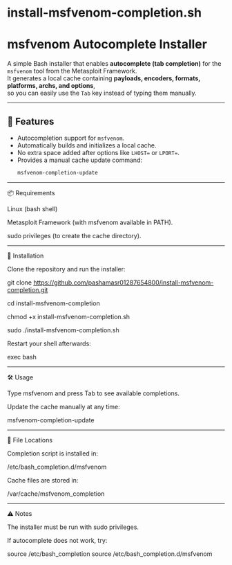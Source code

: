# install-msfvenom-completion.sh

# msfvenom Autocomplete Installer

A simple Bash installer that enables **autocomplete (tab completion)** for the `msfvenom` tool from the Metasploit Framework.  
It generates a local cache containing **payloads, encoders, formats, platforms, archs, and options**,  
so you can easily use the `Tab` key instead of typing them manually.

---

## 🚀 Features
- Autocompletion support for `msfvenom`.
- Automatically builds and initializes a local cache.
- No extra space added after options like `LHOST=` or `LPORT=`.
- Provides a manual cache update command:
  ```bash
  msfvenom-completion-update


---

📦 Requirements

Linux (bash shell)

Metasploit Framework (with msfvenom available in PATH).

sudo privileges (to create the cache directory).



---

🔧 Installation

Clone the repository and run the installer:

git clone https://github.com/pashamasr01287654800/install-msfvenom-completion.git

cd install-msfvenom-completion

chmod +x install-msfvenom-completion.sh

sudo ./install-msfvenom-completion.sh

Restart your shell afterwards:

exec bash


---

🛠️ Usage

Type msfvenom and press Tab to see available completions.

Update the cache manually at any time:

msfvenom-completion-update



---

📂 File Locations

Completion script is installed in:

/etc/bash_completion.d/msfvenom

Cache files are stored in:

/var/cache/msfvenom_completion



---

⚠️ Notes

The installer must be run with sudo privileges.

If autocomplete does not work, try:

source /etc/bash_completion
source /etc/bash_completion.d/msfvenom
